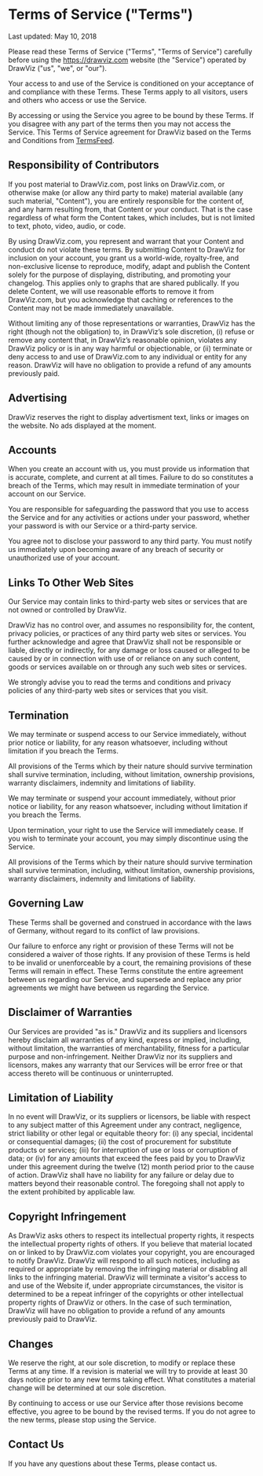 Terms of Service ("Terms")  
==========================

Last updated: May 10, 2018

Please read these Terms of Service ("Terms", "Terms of Service") carefully
before using the https://drawviz.com website (the "Service") operated by
DrawViz ("us", "we", or "our").

Your access to and use of the Service is conditioned on your acceptance of and
compliance with these Terms. These Terms apply to all visitors, users and
others who access or use the Service.

By accessing or using the Service you agree to be bound by these Terms. If you
disagree with any part of the terms then you may not access the Service. This
Terms of Service agreement for DrawViz based on the Terms and Conditions
from [TermsFeed](https://termsfeed.com/).

Responsibility of Contributors
--------

If you post material to DrawViz.com, post links on DrawViz.com, or otherwise make (or allow any third party to make) material available (any such material, "Content"), you are entirely responsible for the content of, and any harm resulting from, that Content or your conduct. That is the case regardless of what form the Content takes, which includes, but is not limited to text, photo, video, audio, or code. 

By using DrawViz.com, you represent and warrant that your Content and conduct do not violate these terms. By submitting Content to DrawViz for inclusion on your account, you grant us a world-wide, royalty-free, and non-exclusive license to reproduce, modify, adapt and publish the Content solely for the purpose of displaying, distributing, and promoting your changelog. This applies only to graphs that are shared publically. If you delete Content, we will use reasonable efforts to remove it from DrawViz.com, but you acknowledge that caching or references to the Content may not be made immediately unavailable. 

Without limiting any of those representations or warranties, DrawViz has the right (though not the obligation) to, in DrawViz’s sole discretion,
(i) refuse or remove any content that, in DrawViz’s reasonable opinion, violates any DrawViz policy or is in any way harmful or objectionable, or (ii) terminate or deny access to and use of DrawViz.com to any individual or entity for any reason. DrawViz will have no obligation to provide a refund of any amounts previously paid.

Advertising
--------
DrawViz reserves the right to display advertisment text, links or images on the website. No ads displayed at the moment.

Accounts  
--------

When you create an account with us, you must provide us information that is
accurate, complete, and current at all times. Failure to do so constitutes a
breach of the Terms, which may result in immediate termination of your account
on our Service.

You are responsible for safeguarding the password that you use to access the
Service and for any activities or actions under your password, whether your
password is with our Service or a third-party service.

You agree not to disclose your password to any third party. You must notify us
immediately upon becoming aware of any breach of security or unauthorized use
of your account.

Links To Other Web Sites  
------------------------

Our Service may contain links to third-party web sites or services that are
not owned or controlled by DrawViz.

DrawViz has no control over, and assumes no responsibility for, the
content, privacy policies, or practices of any third party web sites or
services. You further acknowledge and agree that DrawViz shall not be
responsible or liable, directly or indirectly, for any damage or loss caused
or alleged to be caused by or in connection with use of or reliance on any
such content, goods or services available on or through any such web sites or
services.

We strongly advise you to read the terms and conditions and privacy policies
of any third-party web sites or services that you visit.

Termination  
-----------

We may terminate or suspend access to our Service immediately, without prior
notice or liability, for any reason whatsoever, including without limitation
if you breach the Terms.

All provisions of the Terms which by their nature should survive termination
shall survive termination, including, without limitation, ownership
provisions, warranty disclaimers, indemnity and limitations of liability.

We may terminate or suspend your account immediately, without prior notice or
liability, for any reason whatsoever, including without limitation if you
breach the Terms.

Upon termination, your right to use the Service will immediately cease. If you
wish to terminate your account, you may simply discontinue using the Service.

All provisions of the Terms which by their nature should survive termination
shall survive termination, including, without limitation, ownership
provisions, warranty disclaimers, indemnity and limitations of liability.

Governing Law  
-------------

These Terms shall be governed and construed in accordance with the laws of Germany, 
without regard to its conflict of law provisions.

Our failure to enforce any right or provision of these Terms will not be
considered a waiver of those rights. If any provision of these Terms is held
to be invalid or unenforceable by a court, the remaining provisions of these
Terms will remain in effect. These Terms constitute the entire agreement
between us regarding our Service, and supersede and replace any prior
agreements we might have between us regarding the Service.

Disclaimer of Warranties
-------------

Our Services are provided "as is." DrawViz and its suppliers and licensors hereby disclaim all warranties of any kind, express or implied, including, without limitation, the warranties of merchantability, fitness for a particular purpose and non-infringement. Neither DrawViz nor its suppliers and licensors, makes any warranty that our Services will be error free or that access thereto will be continuous or uninterrupted.

Limitation of Liability
-------------

In no event will DrawViz, or its suppliers or licensors, be liable with respect to any subject matter of this Agreement under any contract, negligence, strict liability or other legal or equitable theory for: (i) any special, incidental or consequential damages; (ii) the cost of procurement for substitute products or services; (iii) for interruption of use or loss or corruption of data; or (iv) for any amounts that exceed the fees paid by you to DrawViz under this agreement during the twelve (12) month period prior to the cause of action. DrawViz shall have no liability for any failure or delay due to matters beyond their reasonable control. The foregoing shall not apply to the extent prohibited by applicable law.

Copyright Infringement
-------

As DrawViz asks others to respect its intellectual property rights, it respects the intellectual property rights of others. If you believe that material located on or linked to by DrawViz.com violates your copyright, you are encouraged to notify DrawViz. DrawViz will respond to all such notices, including as required or appropriate by removing the infringing material or disabling all links to the infringing material. DrawViz will terminate a visitor's access to and use of the Website if, under appropriate circumstances, the visitor is determined to be a repeat infringer of the copyrights or other intellectual property rights of DrawViz or others. In the case of such termination, DrawViz will have no obligation to provide a refund of any amounts previously paid to DrawViz.

Changes  
-------

We reserve the right, at our sole discretion, to modify or replace these Terms
at any time. If a revision is material we will try to provide at least 30 days
notice prior to any new terms taking effect. What constitutes a material
change will be determined at our sole discretion.

By continuing to access or use our Service after those revisions become
effective, you agree to be bound by the revised terms. If you do not agree to
the new terms, please stop using the Service.

Contact Us  
----------

If you have any questions about these Terms, please contact us.